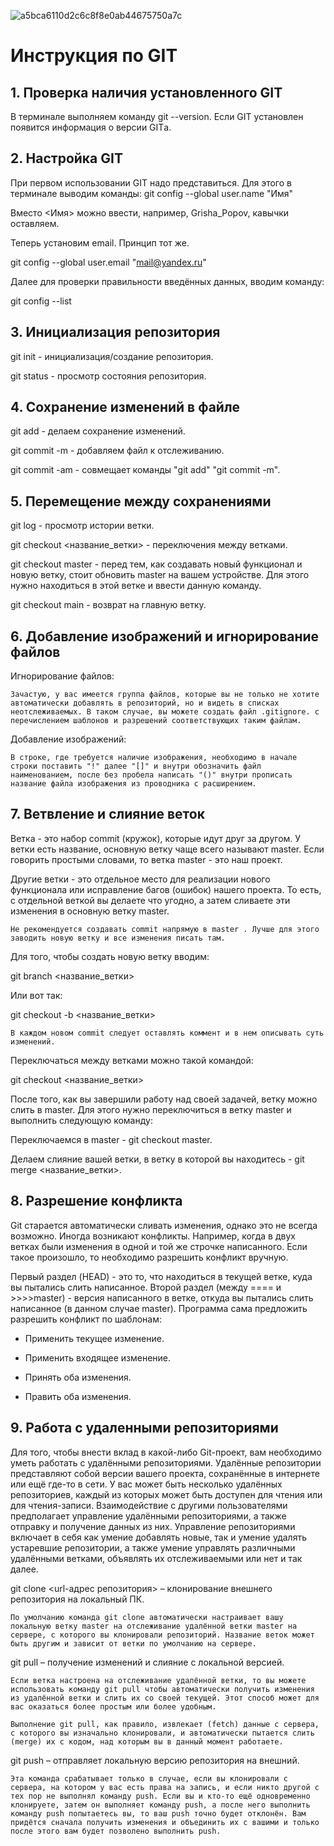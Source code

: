 ![a5bca6110d2c6c8f8e0ab44675750a7c](a5bca6110d2c6c8f8e0ab44675750a7c.jpg)
# Инструкция по GIT
## 1. Проверка наличия установленного GIT
В терминале выполняем команду git --version. Если GIT установлен появится информация о версии GITа.

## 2. Настройка GIT
При первом использовании GIT надо представиться. Для этого в терминале выводим команды: 
git config --global user.name "Имя"

Вместо <Имя> можно ввести, например, Grisha_Popov, кавычки оставляем.

Теперь установим email. Принцип тот же.

git config --global user.email "mail@yandex.ru"

Далее для проверки правильности введённых данных, вводим команду: 

git config --list 

## 3. Инициализация репозитория 
git init - инициализация/создание репозитория.

git status - просмотр состояния репозитория.

## 4. Сохранение изменений в файле 
git add - делаем сохранение изменений. 

git commit -m - добавляем файл к отслеживанию.

git commit -am - совмещает команды "git add" "git commit -m".

## 5. Перемещение между сохранениями 
git log - просмотр истории ветки.

git checkout <название_ветки> - переключения между ветками.

git checkout master - перед тем, как создавать новый функционал и новую ветку, стоит обновить master на вашем устройстве. Для этого нужно находиться в этой ветке и ввести данную команду.

git checkout main - возврат на главную ветку.

## 6. Добавление изображений и игнорирование файлов
Игнорирование файлов:

    Зачастую, у вас имеется группа файлов, которые вы не только не хотите автоматически добавлять в репозиторий, но и видеть в списках неотслеживаемых. В таком случае, вы можете создать файл .gitignore. с перечислением шаблонов и разрешений соответствующих таким файлам. 
Добавление изображений:

    В строке, где требуется наличие изображения, необходимо в начале строки поставить "!" далее "[]" и внутри обозначить файл наименованием, после без пробела написать "()" внутри прописать название файла изображения из проводника с расширением.

## 7. Ветвление и слияние веток
Ветка - это набор commit (кружок), которые идут друг за другом. У ветки есть название, основную ветку чаще всего называют master. Если говорить простыми словами, то ветка master - это наш проект.

Другие ветки - это отдельное место для реализации нового функционала или исправление багов (ошибок) нашего проекта. То есть, с отдельной веткой вы делаете что угодно, а затем сливаете эти изменения в основную ветку master.

    Не рекомендуется создавать commit напрямую в master . Лучше для этого заводить новую ветку и все изменения писать там.

Для того, чтобы создать новую ветку вводим:

git branch <название_ветки>

Или вот так:

git checkout -b <название_ветки>

    В каждом новом commit следует оставлять коммент и в нем описывать суть изменений.

Переключаться между ветками можно такой командой:

git checkout <название_ветки>

После того, как вы завершили работу над своей задачей, ветку можно слить в master. Для этого нужно переключиться в ветку master и выполнить следующую команду:

Переключаемся в master - git checkout master.

Делаем слияние вашей ветки, в ветку в которой вы находитесь - git merge <название_ветки>.

## 8. Разрешение конфликта
Git старается автоматически сливать изменения, однако это не всегда возможно. Иногда возникают конфликты. Например, когда в двух ветках были изменения в одной и той же строчке написанного. Если такое произошло, то необходимо разрешить конфликт вручную.

Первый раздел (HEAD) - это то, что находиться в текущей ветке, куда вы пытались слить написанное. Второй раздел (между ==== и >>>>master) - версия написанного в ветке, откуда вы пытались слить написанное (в данном случае master). Программа сама предложить разрешить конфликт по шаблонам:

- Применить текущее изменение.

- Применить входящее изменение.

- Принять оба изменения.

- Править оба изменения.

## 9. Работа с удаленными репозиториями
Для того, чтобы внести вклад в какой-либо Git-проект, вам необходимо уметь работать с удалёнными репозиториями. Удалённые репозитории представляют собой версии вашего проекта, сохранённые в интернете или ещё где-то в сети. У вас может быть несколько удалённых репозиториев, каждый из которых может быть доступен для чтения или для чтения-записи. Взаимодействие с другими пользователями предполагает управление удалёнными репозиториями, а также отправку и получение данных из них. Управление репозиториями включает в себя как умение добавлять новые, так и умение удалять устаревшие репозитории, а также умение управлять различными удалёнными ветками, объявлять их отслеживаемыми или нет и так далее.

git clone <url-адрес репозитория> – клонирование внешнего репозитория на локальный ПК.
    
    По умолчанию команда git clone автоматически настраивает вашу локальную ветку master на отслеживание удалённой ветки master на сервере, с которого вы клонировали репозиторий. Название веток может быть другим и зависит от ветки по умолчанию на сервере.

 git pull – получение изменений и слияние с локальной версией.

    Если ветка настроена на отслеживание удалённой ветки, то вы можете использовать команду git pull чтобы автоматически получить изменения из удалённой ветки и слить их со своей текущей. Этот способ может для вас оказаться более простым или более удобным.

    Выполнение git pull, как правило, извлекает (fetch) данные с сервера, с которого вы изначально клонировали, и автоматически пытается слить (merge) их с кодом, над которым вы в данный момент работаете.

 git push – отправляет локальную версию репозитория на внешний.
    
    Эта команда срабатывает только в случае, если вы клонировали с сервера, на котором у вас есть права на запись, и если никто другой с тех пор не выполнял команду push. Если вы и кто-то ещё одновременно клонируете, затем он выполняет команду push, а после него выполнить команду push попытаетесь вы, то ваш push точно будет отклонён. Вам придётся сначала получить изменения и объединить их с вашими и только после этого вам будет позволено выполнить push.

    